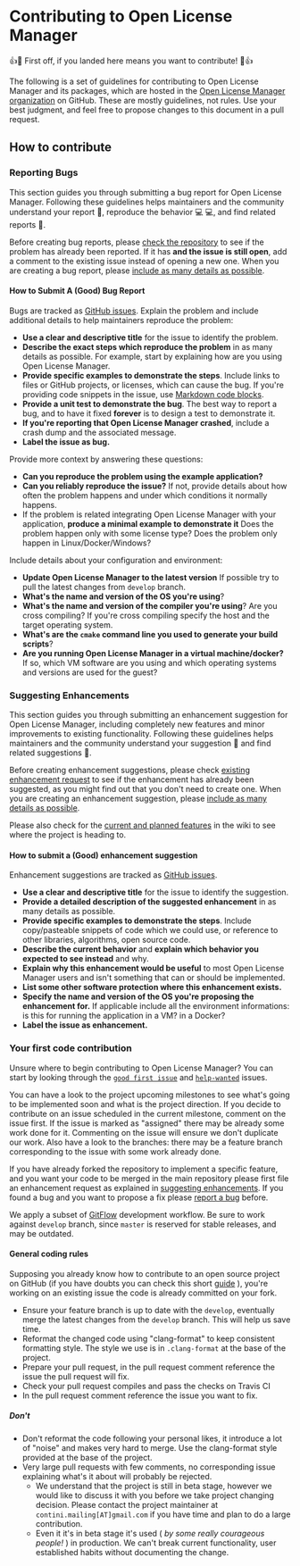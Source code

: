 Contributing to Open License Manager
==========
:+1::tada: First off, if you landed here means you want to contribute! :tada::+1:

The following is a set of guidelines for contributing to Open License Manager and its packages, which are hosted in the [Open License Manager organization](https://github.com/open-license-manager) on GitHub. These are mostly guidelines, not rules. Use your best judgment, and feel free to propose changes to this document in a pull request.

## How to contribute

### Reporting Bugs

This section guides you through submitting a bug report for Open License Manager. Following these guidelines helps maintainers and the community understand your report :pencil:, reproduce the behavior :computer: :computer:, and find related reports :mag_right:.

Before creating bug reports, please [check the repository](https://github.com/open-license-manager/open-license-manager/issues) to see if the problem has already been reported. If it has **and the issue is still open**, add a comment to the existing issue instead of opening a new one. When you are creating a bug report, please [include as many details as possible](#how-do-i-submit-a-good-bug-report). 

#### How to Submit A (Good) Bug Report

Bugs are tracked as [GitHub issues](https://guides.github.com/features/issues/). Explain the problem and include additional details to help maintainers reproduce the problem:

-   **Use a clear and descriptive title** for the issue to identify the problem.
-   **Describe the exact steps which reproduce the problem** in as many details as possible. For example, start by explaining how are you using Open License Manager. 
-   **Provide specific examples to demonstrate the steps**. Include links to files or GitHub projects, or licenses, which can cause the bug. If you're providing code snippets in the issue, use [Markdown code blocks](https://help.github.com/articles/markdown-basics/#multiple-lines). 
-   **Provide a unit test to demonstrate the bug**. The best way to report a bug, and to have it fixed **forever** is to design a test to demonstrate it. 
-   **If you're reporting that Open License Manager crashed**, include a crash dump and the associated message. 
-   **Label the issue as bug.**

Provide more context by answering these questions:

-   **Can you reproduce the problem using the example application?**
-   **Can you reliably reproduce the issue?** If not, provide details about how often the problem happens and under which conditions it normally happens.
-   If the problem is related integrating Open License Manager with your application, **produce a minimal example to demonstrate it** Does the problem happen only with some license type? Does the problem only happen in Linux/Docker/Windows?

Include details about your configuration and environment:

-   **Update Open License Manager to the latest version** If possible try to pull the latest changes from `develop` branch.
-   **What's the name and version of the OS you're using**?
-   **What's the name and version of the compiler you're using**? Are you cross compiling? If you're cross compiling specify the host and the target operating system.
-   **What's are the `cmake` command line you used to generate your build scripts**? 
-   **Are you running Open License Manager in a virtual machine/docker?** If so, which VM software are you using and which operating systems and versions are used for the guest?

### Suggesting Enhancements

This section guides you through submitting an enhancement suggestion for Open License Manager, including completely new features and minor improvements to existing functionality. Following these guidelines helps maintainers and the community understand your suggestion :pencil: and find related suggestions :mag_right:.

Before creating enhancement suggestions, please check [existing enhancement request](https://github.com/open-license-manager/open-license-manager/issues?utf8=%E2%9C%93&q=is%3Aissue+label%3Aenhancement) to see if the enhancement has already been suggested, as you might find out that you don't need to create one. When you are creating an enhancement suggestion, please [include as many details as possible](#how-do-i-submit-a-good-enhancement-suggestion). 

Please also check for the [current and planned features](https://github.com/open-license-manager/open-license-manager/wiki/features) in the wiki to see where the project is heading to.

#### How to submit a (Good) enhancement suggestion

Enhancement suggestions are tracked as [GitHub issues](https://guides.github.com/features/issues/). 

-   **Use a clear and descriptive title** for the issue to identify the suggestion.
-   **Provide a detailed description of the suggested enhancement** in as many details as possible.
-   **Provide specific examples to demonstrate the steps**. Include copy/pasteable snippets of code which we could use, or reference to other libraries, algorithms, open source code.
-   **Describe the current behavior** and **explain which behavior you expected to see instead** and why.
-   **Explain why this enhancement would be useful** to most Open License Manager users and isn't something that can or should be implemented.
-   **List some other software protection where this enhancement exists.**
-   **Specify the name and version of the OS you're proposing the enhancement for.** If applicable include all the environment informations: is this for running the application in a VM? in a Docker?
-   **Label the issue as enhancement.**

### Your first code contribution

Unsure where to begin contributing to Open License Manager? You can start by looking through the [`good first issue`](https://github.com/open-license-manager/open-license-manager/issues?utf8=%E2%9C%93&q=is%3Aissue+is%3Aopen+label%3A%22good+first+issue%22) and [`help-wanted`](https://github.com/open-license-manager/open-license-manager/issues?q=is%3Aissue+is%3Aopen+label%3A%22help+wanted%22) issues. 

You can have a look to the project upcoming milestones to see what's going to be implemented soon and what is the project direction. If you decide to contribute on an issue scheduled in the current milestone, comment on the issue first. If the issue is marked as "assigned" there may be already some work done for it. Commenting on the issue will ensure we don't duplicate our work. Also have a look to the branches:  there may be a feature branch corresponding to the issue with some work already done.   

If you have already forked the repository to implement a specific feature, and you want your code to be merged in the main repository please first file an enhancement request as explained in [suggesting enhancements](#suggesting-enhancements). If you found a bug and you want to propose a fix please [report a bug](#reporting-bugs) before.

We apply a subset of [GitFlow](https://nvie.com/posts/a-successful-git-branching-model) development workflow. Be sure to work against `develop` branch, since `master` is reserved for stable releases, and may be outdated.
 
#### General coding rules

Supposing you already know how to contribute to an open source project on GitHub (if you have doubts you can check this short [guide](https://git-scm.com/book/en/v2/GitHub-Contributing-to-a-Project) ), you're working on an existing issue the code is already committed on your fork.

-   Ensure your feature branch is up to date with the `develop`, eventually merge the latest changes from the `develop` branch. This will help us save time.
-   Reformat the changed code using "clang-format" to keep consistent formatting style. The style we use is in `.clang-format` at the base of the project.
-   Prepare your pull request, in the pull request comment reference the issue the pull request will fix.
-   Check your pull request compiles and pass the checks on Travis CI
-   In the pull request comment reference the issue you want to fix.

##### Don't
-   Don't reformat the code following your personal likes, it introduce a lot of "noise" and makes very hard to merge. Use the clang-format style provided at the base of the project.
-   Very large pull requests with few comments, no corresponding issue explaining what's it about will probably be rejected.
    -   We understand that the project is still in beta stage, however we would like to discuss it with you before we take project changing decision. Please contact the project maintainer at `contini.mailing[AT]gmail.com` if you have time and plan to do a large contribution.
    -   Even it it's in beta stage it's used ( _by some really courageous people!_ ) in production. We can't break current functionality, user established habits without documenting the change.
  